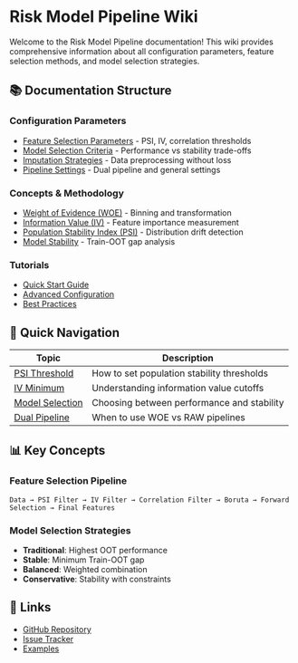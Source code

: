 # Risk Model Pipeline Wiki

Welcome to the Risk Model Pipeline documentation! This wiki provides comprehensive information about all configuration parameters, feature selection methods, and model selection strategies.

## 📚 Documentation Structure

### Configuration Parameters
- [Feature Selection Parameters](Feature-Selection-Parameters.md) - PSI, IV, correlation thresholds
- [Model Selection Criteria](Model-Selection-Criteria.md) - Performance vs stability trade-offs
- [Imputation Strategies](Imputation-Strategies.md) - Data preprocessing without loss
- [Pipeline Settings](Pipeline-Settings.md) - Dual pipeline and general settings

### Concepts & Methodology
- [Weight of Evidence (WOE)](WOE-Methodology.md) - Binning and transformation
- [Information Value (IV)](Information-Value.md) - Feature importance measurement
- [Population Stability Index (PSI)](PSI-Monitoring.md) - Distribution drift detection
- [Model Stability](Model-Stability.md) - Train-OOT gap analysis

### Tutorials
- [Quick Start Guide](Quick-Start.md)
- [Advanced Configuration](Advanced-Configuration.md)
- [Best Practices](Best-Practices.md)

## 🚀 Quick Navigation

| Topic | Description |
|-------|-------------|
| [PSI Threshold](#) | How to set population stability thresholds |
| [IV Minimum](#) | Understanding information value cutoffs |
| [Model Selection](#) | Choosing between performance and stability |
| [Dual Pipeline](#) | When to use WOE vs RAW pipelines |

## 📊 Key Concepts

### Feature Selection Pipeline
```
Data → PSI Filter → IV Filter → Correlation Filter → Boruta → Forward Selection → Final Features
```

### Model Selection Strategies
- **Traditional**: Highest OOT performance
- **Stable**: Minimum Train-OOT gap
- **Balanced**: Weighted combination
- **Conservative**: Stability with constraints

## 🔗 Links
- [GitHub Repository](https://github.com/selimoksuz/risk-model-pipeline)
- [Issue Tracker](https://github.com/selimoksuz/risk-model-pipeline/issues)
- [Examples](https://github.com/selimoksuz/risk-model-pipeline/tree/main/examples)